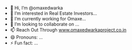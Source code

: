 - 👋 Hi, I’m @omaxedwarka
- 👀 I’m interested in Real Estate Investors...
- 🌱 I’m currently working for Omaxe...
- 💞️ I’m looking to collaborate on ...
- 📫 Reach Out Through www.omaxedwarkaproject.co.in
- 😄 Pronouns: ...
- ⚡ Fun fact: ...

<!---
omaxedwarka/omaxedwarka is a ✨ special ✨ repository because its `README.md` (this file) appears on your GitHub profile.
You can click the Preview link to take a look at your changes.
--->
